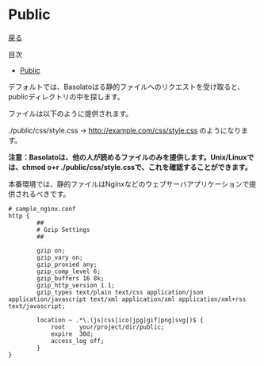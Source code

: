 Public
===
[戻る](../../README.md)

目次
<!--ts-->
* [Public](#public)

<!-- Created by https://github.com/ekalinin/github-markdown-toc -->
<!-- Added by: root, at: Sat Jun 22 11:26:20 UTC 2024 -->

<!--te-->

デフォルトでは、Basolatoはる静的ファイルへのリクエストを受け取ると、publicディレクトリの中を探します。

ファイルは以下のように提供されます。

./public/css/style.css -> http://example.com/css/style.css のようになります。

**注意：Basolatoは、他の人が読めるファイルのみを提供します。Unix/Linuxでは、chmod o+r ./public/css/style.cssで、これを確認することができます。**

本番環境では、静的ファイルはNginxなどのウェブサーバアプリケーションで提供されるべきです。

```nginx
# sample_nginx.conf
http {
        ##
        # Gzip Settings
        ##

        gzip on;
        gzip_vary on;
        gzip_proxied any;
        gzip_comp_level 6;
        gzip_buffers 16 8k;
        gzip_http_version 1.1;
        gzip_types text/plain text/css application/json application/javascript text/xml application/xml application/xml+rss text/javascript;

        location ~ .*\.(js|css|ico|jpg|gif|png|svg|)$ {
            root    your/project/dir/public;
            expire  30d;
            access_log off;
        }
}
```
